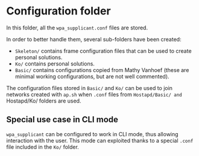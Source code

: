# Configuration folder
In this folder, all the `wpa_supplicant.conf` files are stored.

In order to better handle them, several sub-folders have been created:
- `Skeleton/` contains frame configuration files that can be used to create personal solutions.
- `Ko/` contains personal solutions.
- `Basic/` contains configurations copied from Mathy Vanhoef (these are minimal working configurations, but are not well commented).

The configuration files stored in `Basic/` and `Ko/` can be used to join networks created with `ap.sh` when `.conf` files from `Hostapd/Basic/ and `Hostapd/Ko/ folders are used.

## Special use case in CLI mode
`wpa_supplicant` can be configured to work in CLI mode, thus allowing interaction with the user. This mode can exploited thanks to a special `.conf` file included in the `Ko/` folder.
